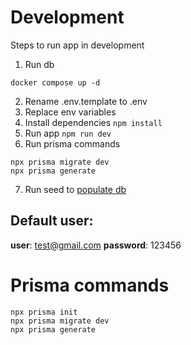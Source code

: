 # Development

Steps to run app in development

1. Run db

```
docker compose up -d
```

2. Rename .env.template to .env
3. Replace env variables
4. Install dependencies `npm install`
5. Run app `npm run dev`
6. Run prisma commands

```
npx prisma migrate dev
npx prisma generate
```

7. Run seed to [populate db](http://localhost:3000/api/seed)

## Default user:

**user**: test@gmail.com
**password**: 123456

# Prisma commands

```
npx prisma init
npx prisma migrate dev
npx prisma generate
```
